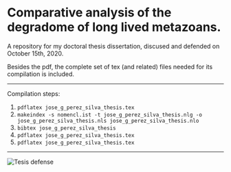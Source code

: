 # Comparative analysis of the degradome of long lived metazoans.

A repository for my doctoral thesis dissertation, discused and defended on October 15th, 2020.

Besides the pdf, the complete set of tex (and related) files needed for its compilation is included.

---

Compilation steps:

1. `pdflatex jose_g_perez_silva_thesis.tex`
2. `makeindex -s nomencl.ist -t jose_g_perez_silva_thesis.nlg -o jose_g_perez_silva_thesis.nls jose_g_perez_silva_thesis.nlo`
3. `bibtex jose_g_perez_silva_thesis`
4. `pdflatex jose_g_perez_silva_thesis.tex`
5. `pdflatex jose_g_perez_silva_thesis.tex`

---

![Tesis defense](https://imgs.xkcd.com/comics/thesis_defense_2x.png "Tesis defense")
